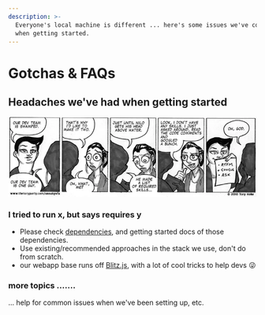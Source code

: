 ```yaml
---
description: >-
  Everyone's local machine is different ... here's some issues we've come across
  when getting started.
---
```


# Gotchas & FAQs

## Headaches we've had when getting started

![RTFM, google, ask :\)](../.gitbook/assets/image%20%282%29.png)

### I tried to run x, but says requires y

* Please check [dependencies](https://docs.isgood.ai/getting-started), and getting started docs of those dependencies.
* Use existing/recommended approaches in the stack we use, don't do from scratch.
* our webapp base runs off [Blitz.js](https://blitzjs.com/), with a lot of cool tricks to help devs 😜 

### more topics .......



... help for common issues when we've been setting up, etc.

